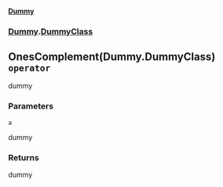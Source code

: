 #### [Dummy](./Dummy.md 'Dummy')
### [Dummy](./Dummy.md#Dummy 'Dummy').[DummyClass](./Dummy-DummyClass.md 'Dummy.DummyClass')
## OnesComplement(Dummy.DummyClass) `operator`
dummy
### Parameters

<a name='Dummy-DummyClass-op_OnesComplement(Dummy-DummyClass)-a'></a>
`a`

dummy
### Returns
dummy
